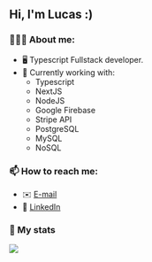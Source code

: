 ## Hi, I'm Lucas :)

### 🙋🏽‍♂️ About me:
- 🖥️ Typescript Fullstack developer.
- 🔭 Currently working with: 
  - Typescript
  - NextJS
  - NodeJS
  - Google Firebase
  - Stripe API
  - PostgreSQL
  - MySQL
  - NoSQL

### 📫 How to reach me:
-  ✉️ [E-mail](mailto:lucas.ol.tnr@gmail.com)
-  🔷 [LinkedIn](https://www.linkedin.com/in/lucas-ten%C3%B3rio-74502a1a1/)

### 📝 My stats
<a href="https://github.com/lucastnr">
  <img align="center" src="https://github-readme-stats.vercel.app/api?username=lucastnr&show_icons=true" />
</a>
